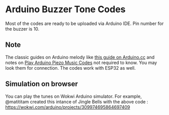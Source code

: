 # Arduino Buzzer Tone Codes

Most of the codes are ready to be uploaded via Arduino IDE. Pin number for the buzzer is 10. 

## Note 

The classic guides on Arduino melody like [this guide on Arduino.cc](https://www.arduino.cc/en/Tutorial/BuiltInExamples/toneMelody) and notes on [Play Arduino Piezo Music Codes](https://thecustomizewindows.com/2016/05/play-arduino-piezo-music-codes-fur-elise-jingle-bell/) not required to know. You may look them for connection. The codes work with ESP32 as well. 

## Simulation on browser

You can play the tunes on Wokwi Arduino simulator. For example, @matititam created this intance of Jingle Bells with the above code : https://wokwi.com/arduino/projects/309974695864697409


